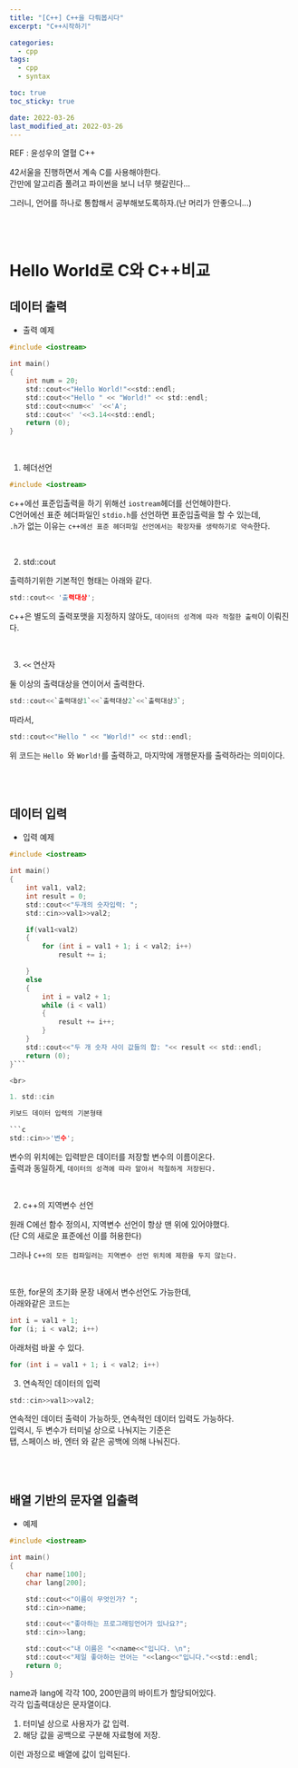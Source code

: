 ```yaml
---
title: "[C++] C++을 다뤄봅시다"
excerpt: "C++시작하기"

categories:
  - cpp
tags:
  - cpp
  - syntax

toc: true
toc_sticky: true

date: 2022-03-26
last_modified_at: 2022-03-26
---
```


REF : 윤성우의 열혈 C++

42서울을 진행하면서 계속 C를 사용해야한다.  
간만에 알고리즘 풀려고 파이썬을 보니 너무 헷갈린다...

그러니, 언어를 하나로 통합해서 공부해보도록하자.(난 머리가 안좋으니...)

<br><br>

# Hello World로 C와 C++비교

## 데이터 출력

- 출력 예제

```c
#include <iostream>

int main()
{
	int num = 20;
	std::cout<<"Hello World!"<<std::endl;
	std::cout<<"Hello " << "World!" << std::endl;
	std::cout<<num<<' '<<'A';
	std::cout<<' '<<3.14<<std::endl;
	return (0);
}
```

<br>

1. 헤더선언

```c
#include <iostream>
```

c++에선 표준입출력을 하기 위해선 `iostream`헤더를 선언해야한다.  
C언어에선 표준 헤더파일인 `stdio.h`를 선언하면 표준입출력을 할 수 있는데,  
`.h`가 없는 이유는 `c++에선 표준 헤더파일 선언에서는 확장자를 생략하기로 약속`한다.

<br>

2. std::cout

출력하기위한 기본적인 형태는 아래와 같다.

```c
std::cout<< '출력대상';
```

c++은 별도의 출력포맷을 지정하지 않아도, `데이터의 성격에 따라 적절한 출력`이 이뤄진다.

<br>

3. `<<` 연산자

둘 이상의 출력대상을 연이어서 출력한다.

```c
std::cout<<`출력대상1`<<`출력대상2`<<`출력대상3`;
```

따라서,

```c
std::cout<<"Hello " << "World!" << std::endl;
```

위 코드는 `Hello `와 `World!`를 출력하고, 마지막에 개행문자를 출력하라는 의미이다.

<br>
<br>

## 데이터 입력

- 입력 예제

````c
#include <iostream>

int main()
{
	int val1, val2;
	int	result = 0;
	std::cout<<"두개의 숫자입력: ";
	std::cin>>val1>>val2;

	if(val1<val2)
	{
		for (int i = val1 + 1; i < val2; i++)
			result += i;

	}
	else
	{
		int i = val2 + 1;
		while (i < val1)
		{
			result += i++;
		}
	}
	std::cout<<"두 개 숫자 사이 값들의 합: "<< result << std::endl;
	return (0);
}```

<br>

1. std::cin

키보드 데이터 입력의 기본형태

```c
std::cin>>'변수';
````

변수의 위치에는 입력받은 데이터를 저장할 변수의 이름이온다.  
출력과 동일하게, `데이터의 성격에 따라 알아서 적절하게 저장된다.`

<br>

2. c++의 지역변수 선언

원래 C에선 함수 정의시, 지역변수 선언이 항상 맨 위에 있어야했다.  
(단 C의 새로운 표준에선 이를 허용한다)

그러나 `C++의 모든 컴파일러는 지역변수 선언 위치에 제한을 두지 않는다.`

<br>

또한, for문의 초기화 문장 내에서 변수선언도 가능한데,  
아래와같은 코드는

```c
int i = val1 + 1;
for (i; i < val2; i++)
```

아래처럼 바꿀 수 있다.

```c
for (int i = val1 + 1; i < val2; i++)
```

3. 연속적인 데이터의 입력

```c
std::cin>>val1>>val2;
```

연속적인 데이터 출력이 가능하듯, 연속적인 데이터 입력도 가능하다.  
입력시, 두 변수가 터미널 상으로 나눠지는 기준은  
탭, 스페이스 바, 엔터 와 같은 공백에 의해 나눠진다.

<br><br>

## 배열 기반의 문자열 입출력

- 예제

```c
#include <iostream>

int main()
{
	char name[100];
	char lang[200];

	std::cout<<"이름이 무엇인가? ";
	std::cin>>name;

	std::cout<<"좋아하는 프로그래밍언어가 있나요?";
	std::cin>>lang;

	std::cout<<"내 이름은 "<<name<<"입니다. \n";
	std::cout<<"제일 좋아하는 언어는 "<<lang<<"입니다."<<std::endl;
	return 0;
}
```

name과 lang에 각각 100, 200만큼의 바이트가 할당되어있다.  
각각 입출력대상은 문자열이댜.

1. 터미널 상으로 사용자가 값 입력.
2. 해당 값을 공백으로 구분해 자료형에 저장.

이런 과정으로 배열에 값이 입력된다.
